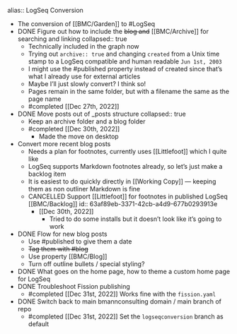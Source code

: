 alias:: LogSeq Conversion

- The conversion of [[BMC/Garden]] to #LogSeq
- DONE Figure out how to include the ~~blog and~~ [[BMC/Archive]] for searching and linking
  collapsed:: true
	- Technically included in the graph now
	- Trying out `archive:: true` and changing `created` from a Unix time stamp to a LogSeq compatible and human readable `Jun 1st, 2003`
	- I might use the #published property instead of created since that’s what I already use for external articles
	- Maybe I’ll just slowly convert? I think so!
	- Pages remain in the same folder, but with a filename the same as the page name
	- #completed [[Dec 27th, 2022]]
- DONE Move posts out of _posts structure
  collapsed:: true
	- Keep an archive folder and a blog folder
	- #completed [[Dec 30th, 2022]]
		- Made the move on desktop
- Convert more recent blog posts
	- Needs a plan for footnotes, currently uses [[Littlefoot]] which I quite like
	- LogSeq supports Markdown footnotes already, so let’s just make a backlog item
	- It is easiest to do quickly directly in [[Working Copy]] — keeping them as non outliner Markdown is fine
	- CANCELLED Support [[Littlefoot]] for footnotes in published LogSeq [[BMC/Backlog]]
	  id:: 63af89eb-3371-42cb-a4d9-677b0293913e
		- [[Dec 30th, 2022]]
			- Tried to do some installs but it doesn’t look like it’s going to work
- DONE Flow for new blog posts
	- Use #published to give them a date
	- ~~Tag them with #blog~~
	- Use property [[BMC/Blog]]
	- Turn off outline bullets / special styling?
- DONE What goes on the home page, how to theme a custom home page for LogSeq
- DONE Troubleshoot Fission publishing
	- #completed [[Dec 31st, 2022]] Works fine with the `fission.yaml`
- DONE Switch back to main bmannconsulting domain / main branch of repo
	- #completed [[Dec 31st, 2022]] Set the `logseqconversion` branch as default